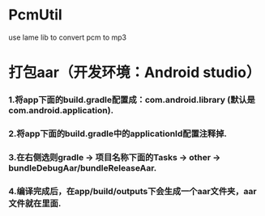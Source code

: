 # PcmUtil
use lame lib to convert pcm to mp3

# 打包aar（开发环境：Android studio）
### 1.将app下面的build.gradle配置成：com.android.library (默认是com.android.application).
### 2.将app下面的build.gradle中的applicationId配置注释掉.
### 3.在右侧选则gradle -> 项目名称下面的Tasks -> other -> bundleDebugAar/bundleReleaseAar.
### 4.编译完成后，在app/build/outputs下会生成一个aar文件夹，aar文件就在里面.
